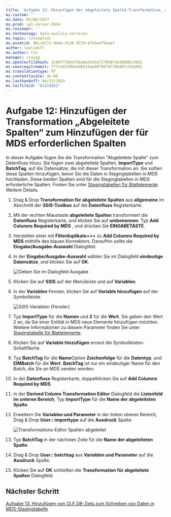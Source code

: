 ```yaml
---
title: 'Aufgabe 12: Hinzufügen der abgeleitete Spalte-Transformation, die von MDS erforderliche Spalten hinzuzufügen | Microsoft-Dokumentation'
ms.custom: ''
ms.date: 03/06/2017
ms.prod: sql-server-2014
ms.reviewer: ''
ms.technology: data-quality-services
ms.topic: conceptual
ms.assetid: 98ccb271-04da-4126-9729-67e9a479aaef
author: leolimsft
ms.author: lle
manager: craigg
ms.openlocfilehash: 3c80f719bd756a0ad241ef270507e638b08c2081
ms.sourcegitcommit: f7fced330b64d6616aeb8766747295807c92dd41
ms.translationtype: MT
ms.contentlocale: de-DE
ms.lasthandoff: 04/23/2019
ms.locfileid: "63222622"
---
```

# <a name="task-12-adding-derived-column-transform-to-add-columns-required-by-mds"></a>Aufgabe 12: Hinzufügen der Transformation „Abgeleitete Spalten“ zum Hinzufügen der für MDS erforderlichen Spalten
  In dieser Aufgabe fügen Sie die Transformation "Abgeleitete Spalte" zum Datenfluss hinzu. Sie fügen zwei abgeleitete Spalten, **ImportType** und **BatchTag**, auf die Datensätze, die mit dieser Transformation an. Sie sollten diese Spalten hinzufügen, bevor Sie die Daten in Stagingtabellen in MDS hochladen. Diese beiden Spalten sind für die Stagingtabellen in MDS erforderliche Spalten. Finden Sie unter [Stagingtabellen für Blattelemente](../master-data-services/leaf-member-staging-table-master-data-services.md) Weitere Details.  
  
1.  Drag & Drop **Transformation für abgeleitete Spalten** aus **allgemeine** im Abschnitt der **SSIS-Toolbox** auf die **Datenfluss** Registerkarte.  
  
2.  Mit der rechten Maustaste **abgeleitete Spalten** transformiert die **Datenfluss** Registerkarte, und klicken Sie auf **umbenennen**. Typ **Add Columns Required by MDS** , und drücken Sie **EINGABETASTE**.  
  
3.  Herstellen einer mit **Filterduplikate+++** zu **Add Columns Required by MDS** mithilfe des blauen Konnektors. Daraufhin sollte die **Eingabe/Ausgabe-Auswahl** Dialogfeld.  
  
4.  In der **Eingabe/Ausgabe-Auswahl** wählen Sie im Dialogfeld **eindeutige Datensätze**, und klicken Sie auf **OK**.  
  
     ![Geben Sie im Dialogfeld Ausgabe](../../2014/tutorials/media/et-addingdcttoaddcolumnsrequiredbymds-01.jpg "Eingabe Ausgabe Spaltenauswahl (Dialogfeld)")  
  
5.  Klicken Sie auf **SSIS** auf der Menüleiste und auf **Variablen**.  
  
6.  In der **Variablen** Fenster, klicken Sie auf **Variable hinzufügen** auf der Symbolleiste.  
  
     ![SSIS-Variablen (Fenster)](../../2014/tutorials/media/et-addingdcttoaddcolumnsrequiredbymds-02.jpg "SSIS-Variablen (Fenster)")  
  
7.  Typ **ImportType** für die **Namen** und **2** für die **Wert**. Sie geben den Wert 2 an, da Sie einer Entität in MDS neue Elemente hinzufügen möchten. Weitere Informationen zu diesem Parameter finden Sie unter [Stagingtabelle für Blattelemente](../master-data-services/leaf-member-staging-table-master-data-services.md).  
  
8.  Klicken Sie auf **Variable hinzufügen** erneut die Symbolleisten-Schaltfläche.  
  
9. Typ **BatchTag** für die **Name**Option **Zeichenfolge** für die **Datentyp**, und **EIMBatch** für die **Wert**. **BatchTag** ist nur ein eindeutiger Name für den Batch, die Sie an MDS senden werden.  
  
10. In der **Datenfluss** Registerkarte, doppelklicken Sie auf **Add Columns Required by MDS**.  
  
11. In der **Derived Column Transformation Editor** Dialogfeld die **Listenfeld im unteren Bereich**, Typ **ImportType** für die **Name der abgeleiteten Spalte**.  
  
12. Erweitern Sie **Variablen und Parameter** in der linken oberen Bereich, Drag & Drop **User:: importtype** auf die **Ausdruck** Spalte.  
  
     ![Transformations-Editor Spalten abgeleitet](../../2014/tutorials/media/et-addingdcttoaddcolumnsrequiredbymds-03.jpg "abgeleitete Spalte Transformations-Editor")  
  
13. Typ **BatchTag** in der nächsten Zeile für die **Name der abgeleiteten Spalte**.  
  
14. Drag & Drop **User:: batchtag** aus **Variablen und Parameter** auf die **Ausdruck** Spalte.  
  
15. Klicken Sie auf **OK** schließen die **Transformation für abgeleitete Spalten** Dialogfeld.  
  
## <a name="next-step"></a>Nächster Schritt  
 [Aufgabe 13: Hinzufügen von OLE DB-Ziels zum Schreiben von Daten in MDS-Stagingtabelle](../../2014/tutorials/task-13-adding-ole-db-destination-to-write-data-to-mds-staging-table.md)  
  
  
